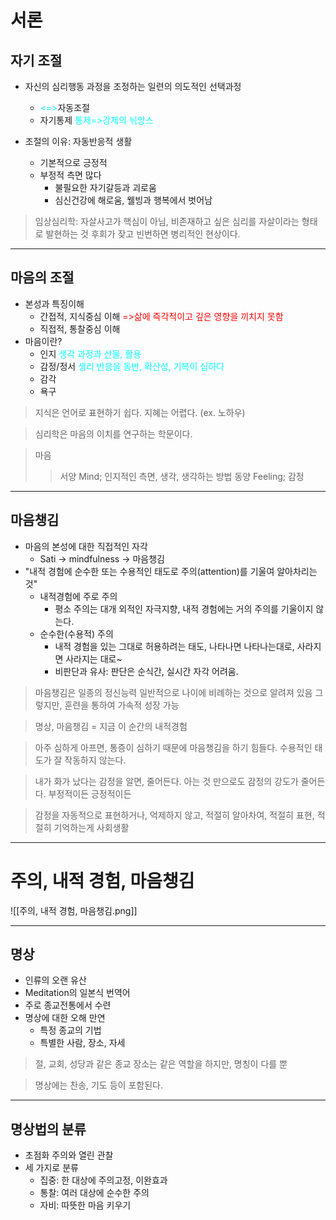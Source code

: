 # 서론
## 자기 조절
- 자신의 심리행동 과정을 조정하는 일련의 의도적인 선택과정
	- <span style="color: cyan"><=></span>자동조절
	- 자기통제 <span style="color: cyan">통제=>강제의 뉘앙스</span>

- 조절의 이유: 자동반응적 생활
	- 기본적으로 긍정적
	- 부정적 측면 많다
		- 불필요한 자기갈등과 괴로움
		- 심신건강에 해로움, 웰빙과 행복에서 벗어남

> 임상심리학: 자살사고가 핵심이 아님, 비존재하고 싶은 심리를 자살이라는 형태로 발현하는 것
> 후회가 잦고 빈번하면 병리적인 현상이다.

---
## 마음의 조절

- 본성과 특징이해
	- 간접적, 지식중심 이해 <span style="color: red">=>삶에 즉각적이고 깊은 영향을 끼치지 못함</span>
	- 직접적, 통찰중심 이해
- 마음이란?
	- 인지 <span style="color: cyan">생각 과정과 산물, 활용</span>
	- 감정/정서 <span style="color: cyan">생리 반응을 동반, 확산성, 기복이 심하다</span>
	- 감각
	- 욕구

> 지식은 언어로 표현하기 쉽다.
> 지혜는 어렵다. (ex. 노하우)
	
> 심리학은 마음의 이치를 연구하는 학문이다.

> 마음
>> 서양 Mind; 인지적인 측면, 생각, 생각하는 방법
>> 동양 Feeling; 감정

---
## 마음챙김

- 마음의 본성에 대한 직접적인 자각
	- Sati -> mindfulness -> 마음챙김
- "내적 경험에 순수한 또는 수용적인 태도로 주의(attention)를 기울여 알아차리는 것"
	- 내적경험에 주로 주의
		- 평소 주의는 대개 외적인 자극지향, 내적 경험에는 거의 주의를 기울이지 않는다.
	- 순수한(수용적) 주의
		- 내적 경험을 있는 그대로 허용하려는 태도, 나타나면 나타나는대로, 사라지면 사라지는 대로~
		- 비판단과 유사: 판단은 순식간, 실시간 자각 어려움.

> 마음챙김은 일종의 정신능력
> 일반적으로 나이에 비례하는 것으로 알려져 있음
> 그렇지만, 훈련을 통하여 가속적 성장 가능
	
> 명상, 마음챙김 = 지금 이 순간의 내적경험

> 아주 심하게 아프면, 통증이 심하기 때문에 마음챙김을 하기 힘들다. 수용적인 태도가 잘 작동하지 않는다.

> 내가 화가 났다는 감정을 알면, 줄어든다.
> 아는 것 만으로도 감정의 강도가 줄어든다.
> 부정적이든 긍정적이든

> 감정을 자동적으로 표현하거나, 억제하지 않고, 적절히 알아차여, 적절히 표현, 적절히 기억하는게 사회생활
	
---
# 주의, 내적 경험, 마음챙김
![[주의, 내적 경험, 마음챙김.png]]

---
## 명상
- 인류의 오랜 유산
- Meditation의 일본식 번역어
- 주로 종교전통에서 수련
- 명상에 대한 오해 만연
	- 특정 종교의 기법
	- 특별한 사람, 장소, 자세

> 절, 교회, 성당과 같은 종교 장소는 같은 역할을 하지만, 명칭이 다를 뿐

> 명상에는 찬송, 기도 등이 포함된다.

---
## 명상법의 분류
- 초점화 주의와 열린 관찰
- 세 가지로 분류
	- 집중: 한 대상에 주의고정, 이완효과
	- 통찰: 여러 대상에 순수한 주의
	- 자비: 따뜻한 마음 키우기
